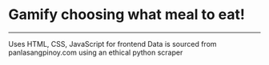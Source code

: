 # Gamify choosing what meal to eat!
---
Uses HTML, CSS, JavaScript for frontend
Data is sourced from panlasangpinoy.com using an ethical python scraper
